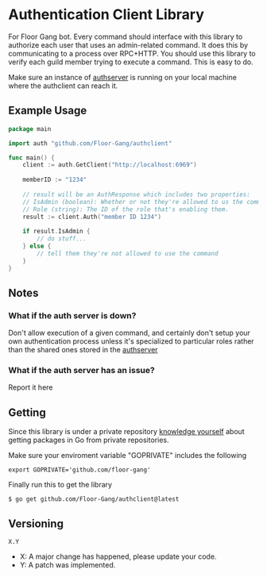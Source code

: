 # Authentication Client Library
For Floor Gang bot. Every command should interface with this library to authorize each user that
uses an admin-related command. It does this by communicating to a process over RPC+HTTP. You should
use this library to verify each guild member trying to execute a command. This is easy to do.

Make sure an instance of [authserver](https://github.com/floor-gang/authserver) is running on
your local machine where the authclient can reach it.

## Example Usage
```go
package main

import auth "github.com/Floor-Gang/authclient"

func main() {
    client := auth.GetClient("http://localhost:6969")
    
    memberID := "1234"
    
    // result will be an AuthResponse which includes two properties:
    // IsAdmin (boolean): Whether or not they're allowed to us the command
    // Role (string): The ID of the role that's enabling them.
    result := client.Auth("member ID 1234")
   
    if result.IsAdmin {
    	// do stuff...
    } else {
        // tell them they're not allowed to use the command
    }
}
```

## Notes

### What if the auth server is down?
Don't allow execution of a given command, and certainly don't setup your own authentication
process unless it's specialized to particular roles rather than the shared ones stored in the
[authserver](https://github.com/floor-gang/authserver) 


### What if the auth server has an issue?
Report it here

## Getting
Since this library is under a private repository [knowledge yourself](https://medium.com/cloud-native-the-gathering/go-modules-with-private-git-repositories-dfe795068db4)
about getting packages in Go from private repositories.

Make sure your enviroment variable "GOPRIVATE" includes the following
```shell script
export GOPRIVATE='github.com/floor-gang'
```

Finally run this to get the library
```shell script
$ go get github.com/Floor-Gang/authclient@latest
```

## Versioning
`X.Y`
 - X: A major change has happened, please update your code.
 - Y: A patch was implemented.

